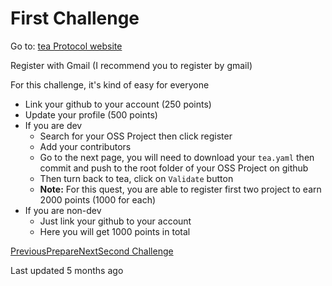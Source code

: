 # First Challenge

Go to: [tea Protocol website](https://app.tea.xyz/)

Register with Gmail (I recommend you to register by gmail)

For this challenge, it's kind of easy for everyone

* Link your github to your account (250 points)
* Update your profile (500 points)
* If you are dev
  * Search for your OSS Project then click register
  * Add your contributors
  * Go to the next page, you will need to download your `tea.yaml` then commit and push to the root folder of your OSS Project on github
  * Then turn back to tea, click on `Validate` button
  * **Note:** For this quest, you are able to register first two project to earn 2000 points (1000 for each)
* If you are non-dev
  * Just link your github to your account
  * Here you will get 1000 points in total

[PreviousPrepare](broken-reference)[NextSecond Challenge](broken-reference)

Last updated 5 months ago
